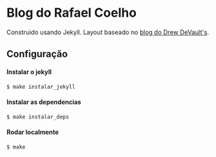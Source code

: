 # Blog do Rafael Coelho

Construido usando Jekyll. Layout baseado no
[blog do Drew DeVault's](https://drewdevault.com/).

## Configuração

#### Instalar o jekyll

```
$ make instalar_jekyll
```

#### Instalar as dependencias

```
$ make instalar_deps
```

#### Rodar localmente

```
$ make
```
